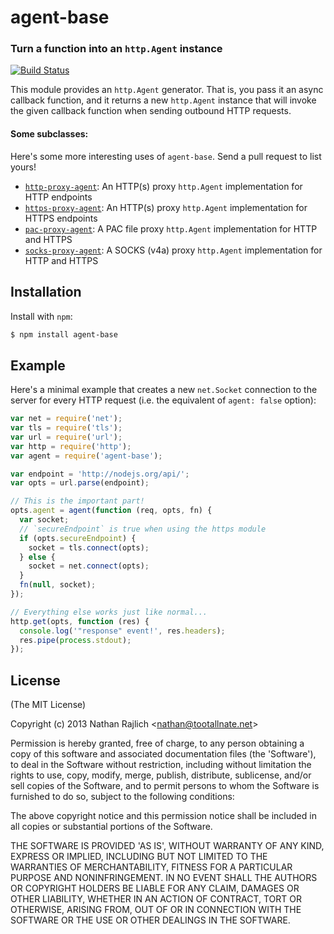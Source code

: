 agent-base
==========
### Turn a function into an `http.Agent` instance
[![Build Status](https://travis-ci.org/TooTallNate/node-agent-base.svg?branch=master)](https://travis-ci.org/TooTallNate/node-agent-base)

This module provides an `http.Agent` generator. That is, you pass it an async
callback function, and it returns a new `http.Agent` instance that will invoke the
given callback function when sending outbound HTTP requests.

#### Some subclasses:

Here's some more interesting uses of `agent-base`.
Send a pull request to list yours!

 * [`http-proxy-agent`][http-proxy-agent]: An HTTP(s) proxy `http.Agent` implementation for HTTP endpoints
 * [`https-proxy-agent`][https-proxy-agent]: An HTTP(s) proxy `http.Agent` implementation for HTTPS endpoints
 * [`pac-proxy-agent`][pac-proxy-agent]: A PAC file proxy `http.Agent` implementation for HTTP and HTTPS
 * [`socks-proxy-agent`][socks-proxy-agent]: A SOCKS (v4a) proxy `http.Agent` implementation for HTTP and HTTPS


Installation
------------

Install with `npm`:

``` bash
$ npm install agent-base
```


Example
-------

Here's a minimal example that creates a new `net.Socket` connection to the server
for every HTTP request (i.e. the equivalent of `agent: false` option):

``` js
var net = require('net');
var tls = require('tls');
var url = require('url');
var http = require('http');
var agent = require('agent-base');

var endpoint = 'http://nodejs.org/api/';
var opts = url.parse(endpoint);

// This is the important part!
opts.agent = agent(function (req, opts, fn) {
  var socket;
  // `secureEndpoint` is true when using the https module
  if (opts.secureEndpoint) {
    socket = tls.connect(opts);
  } else {
    socket = net.connect(opts);
  }
  fn(null, socket);
});

// Everything else works just like normal...
http.get(opts, function (res) {
  console.log('"response" event!', res.headers);
  res.pipe(process.stdout);
});
```


License
-------

(The MIT License)

Copyright (c) 2013 Nathan Rajlich &lt;nathan@tootallnate.net&gt;

Permission is hereby granted, free of charge, to any person obtaining
a copy of this software and associated documentation files (the
'Software'), to deal in the Software without restriction, including
without limitation the rights to use, copy, modify, merge, publish,
distribute, sublicense, and/or sell copies of the Software, and to
permit persons to whom the Software is furnished to do so, subject to
the following conditions:

The above copyright notice and this permission notice shall be
included in all copies or substantial portions of the Software.

THE SOFTWARE IS PROVIDED 'AS IS', WITHOUT WARRANTY OF ANY KIND,
EXPRESS OR IMPLIED, INCLUDING BUT NOT LIMITED TO THE WARRANTIES OF
MERCHANTABILITY, FITNESS FOR A PARTICULAR PURPOSE AND NONINFRINGEMENT.
IN NO EVENT SHALL THE AUTHORS OR COPYRIGHT HOLDERS BE LIABLE FOR ANY
CLAIM, DAMAGES OR OTHER LIABILITY, WHETHER IN AN ACTION OF CONTRACT,
TORT OR OTHERWISE, ARISING FROM, OUT OF OR IN CONNECTION WITH THE
SOFTWARE OR THE USE OR OTHER DEALINGS IN THE SOFTWARE.

[http-proxy-agent]: https://github.com/TooTallNate/node-http-proxy-agent
[https-proxy-agent]: https://github.com/TooTallNate/node-https-proxy-agent
[pac-proxy-agent]: https://github.com/TooTallNate/node-pac-proxy-agent
[socks-proxy-agent]: https://github.com/TooTallNate/node-socks-proxy-agent
